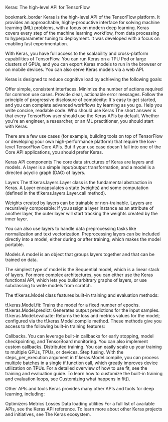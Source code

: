Keras: The high-level API for TensorFlow

bookmark_border
Keras is the high-level API of the TensorFlow platform. It provides an approachable, highly-productive interface for solving machine learning (ML) problems, with a focus on modern deep learning. Keras covers every step of the machine learning workflow, from data processing to hyperparameter tuning to deployment. It was developed with a focus on enabling fast experimentation.

With Keras, you have full access to the scalability and cross-platform capabilities of TensorFlow. You can run Keras on a TPU Pod or large clusters of GPUs, and you can export Keras models to run in the browser or on mobile devices. You can also serve Keras models via a web API.

Keras is designed to reduce cognitive load by achieving the following goals:

Offer simple, consistent interfaces.
Minimize the number of actions required for common use cases.
Provide clear, actionable error messages.
Follow the principle of progressive disclosure of complexity: It's easy to get started, and you can complete advanced workflows by learning as you go.
Help you write concise, readable code.
Who should use Keras
The short answer is that every TensorFlow user should use the Keras APIs by default. Whether you're an engineer, a researcher, or an ML practitioner, you should start with Keras.

There are a few use cases (for example, building tools on top of TensorFlow or developing your own high-performance platform) that require the low-level TensorFlow Core APIs. But if your use case doesn't fall into one of the Core API applications, you should prefer Keras.

Keras API components
The core data structures of Keras are layers and models. A layer is a simple input/output transformation, and a model is a directed acyclic graph (DAG) of layers.

Layers
The tf.keras.layers.Layer class is the fundamental abstraction in Keras. A Layer encapsulates a state (weights) and some computation (defined in the tf.keras.layers.Layer.call method).

Weights created by layers can be trainable or non-trainable. Layers are recursively composable: If you assign a layer instance as an attribute of another layer, the outer layer will start tracking the weights created by the inner layer.

You can also use layers to handle data preprocessing tasks like normalization and text vectorization. Preprocessing layers can be included directly into a model, either during or after training, which makes the model portable.

Models
A model is an object that groups layers together and that can be trained on data.

The simplest type of model is the Sequential model, which is a linear stack of layers. For more complex architectures, you can either use the Keras functional API, which lets you build arbitrary graphs of layers, or use subclassing to write models from scratch.

The tf.keras.Model class features built-in training and evaluation methods:

tf.keras.Model.fit: Trains the model for a fixed number of epochs.
tf.keras.Model.predict: Generates output predictions for the input samples.
tf.keras.Model.evaluate: Returns the loss and metrics values for the model; configured via the tf.keras.Model.compile method.
These methods give you access to the following built-in training features:

Callbacks. You can leverage built-in callbacks for early stopping, model checkpointing, and TensorBoard monitoring. You can also implement custom callbacks.
Distributed training. You can easily scale up your training to multiple GPUs, TPUs, or devices.
Step fusing. With the steps_per_execution argument in tf.keras.Model.compile, you can process multiple batches in a single tf.function call, which greatly improves device utilization on TPUs.
For a detailed overview of how to use fit, see the training and evaluation guide. To learn how to customize the built-in training and evaluation loops, see Customizing what happens in fit().

Other APIs and tools
Keras provides many other APIs and tools for deep learning, including:

Optimizers
Metrics
Losses
Data loading utilities
For a full list of available APIs, see the Keras API reference. To learn more about other Keras projects and initiatives, see The Keras ecosystem.
